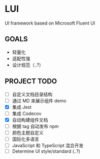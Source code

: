 # LUI
UI framework based on Microsoft Fluent UI

## GOALS
- 轻量化
- 适配性强
- 设计规范（..?）

## PROJECT TODO
- [ ] 自定义文档目录结构
- [ ] 通过 MD 来展示组件 demo
- [x] 集成 Jest
- [ ] 集成 Codecov
- [x] 自动构建组件文档
- [ ] 根据 tag 自动发布 npm
- [ ] 颜色主题自定义
- [ ] 国际化多语言
- [ ] JavaScript 和 TypeScript 混合开发
- [ ] Determine UI style/standard (..?)
